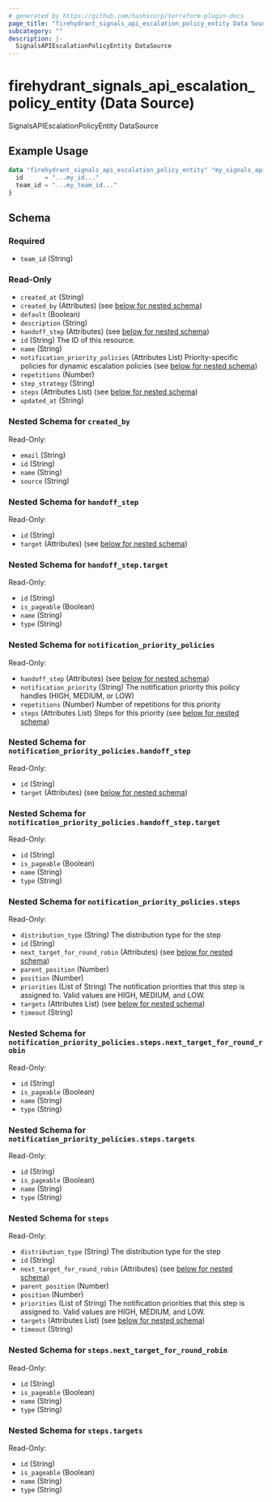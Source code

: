```yaml
---
# generated by https://github.com/hashicorp/terraform-plugin-docs
page_title: "firehydrant_signals_api_escalation_policy_entity Data Source - terraform-provider-firehydrant"
subcategory: ""
description: |-
  SignalsAPIEscalationPolicyEntity DataSource
---
```


# firehydrant_signals_api_escalation_policy_entity (Data Source)

SignalsAPIEscalationPolicyEntity DataSource

## Example Usage

```terraform
data "firehydrant_signals_api_escalation_policy_entity" "my_signals_api_escalationpolicyentity" {
  id      = "...my_id..."
  team_id = "...my_team_id..."
}
```

<!-- schema generated by tfplugindocs -->
## Schema

### Required

- `team_id` (String)

### Read-Only

- `created_at` (String)
- `created_by` (Attributes) (see [below for nested schema](#nestedatt--created_by))
- `default` (Boolean)
- `description` (String)
- `handoff_step` (Attributes) (see [below for nested schema](#nestedatt--handoff_step))
- `id` (String) The ID of this resource.
- `name` (String)
- `notification_priority_policies` (Attributes List) Priority-specific policies for dynamic escalation policies (see [below for nested schema](#nestedatt--notification_priority_policies))
- `repetitions` (Number)
- `step_strategy` (String)
- `steps` (Attributes List) (see [below for nested schema](#nestedatt--steps))
- `updated_at` (String)

<a id="nestedatt--created_by"></a>
### Nested Schema for `created_by`

Read-Only:

- `email` (String)
- `id` (String)
- `name` (String)
- `source` (String)


<a id="nestedatt--handoff_step"></a>
### Nested Schema for `handoff_step`

Read-Only:

- `id` (String)
- `target` (Attributes) (see [below for nested schema](#nestedatt--handoff_step--target))

<a id="nestedatt--handoff_step--target"></a>
### Nested Schema for `handoff_step.target`

Read-Only:

- `id` (String)
- `is_pageable` (Boolean)
- `name` (String)
- `type` (String)



<a id="nestedatt--notification_priority_policies"></a>
### Nested Schema for `notification_priority_policies`

Read-Only:

- `handoff_step` (Attributes) (see [below for nested schema](#nestedatt--notification_priority_policies--handoff_step))
- `notification_priority` (String) The notification priority this policy handles (HIGH, MEDIUM, or LOW)
- `repetitions` (Number) Number of repetitions for this priority
- `steps` (Attributes List) Steps for this priority (see [below for nested schema](#nestedatt--notification_priority_policies--steps))

<a id="nestedatt--notification_priority_policies--handoff_step"></a>
### Nested Schema for `notification_priority_policies.handoff_step`

Read-Only:

- `id` (String)
- `target` (Attributes) (see [below for nested schema](#nestedatt--notification_priority_policies--handoff_step--target))

<a id="nestedatt--notification_priority_policies--handoff_step--target"></a>
### Nested Schema for `notification_priority_policies.handoff_step.target`

Read-Only:

- `id` (String)
- `is_pageable` (Boolean)
- `name` (String)
- `type` (String)



<a id="nestedatt--notification_priority_policies--steps"></a>
### Nested Schema for `notification_priority_policies.steps`

Read-Only:

- `distribution_type` (String) The distribution type for the step
- `id` (String)
- `next_target_for_round_robin` (Attributes) (see [below for nested schema](#nestedatt--notification_priority_policies--steps--next_target_for_round_robin))
- `parent_position` (Number)
- `position` (Number)
- `priorities` (List of String) The notification priorities that this step is assigned to. Valid values are HIGH, MEDIUM, and LOW.
- `targets` (Attributes List) (see [below for nested schema](#nestedatt--notification_priority_policies--steps--targets))
- `timeout` (String)

<a id="nestedatt--notification_priority_policies--steps--next_target_for_round_robin"></a>
### Nested Schema for `notification_priority_policies.steps.next_target_for_round_robin`

Read-Only:

- `id` (String)
- `is_pageable` (Boolean)
- `name` (String)
- `type` (String)


<a id="nestedatt--notification_priority_policies--steps--targets"></a>
### Nested Schema for `notification_priority_policies.steps.targets`

Read-Only:

- `id` (String)
- `is_pageable` (Boolean)
- `name` (String)
- `type` (String)




<a id="nestedatt--steps"></a>
### Nested Schema for `steps`

Read-Only:

- `distribution_type` (String) The distribution type for the step
- `id` (String)
- `next_target_for_round_robin` (Attributes) (see [below for nested schema](#nestedatt--steps--next_target_for_round_robin))
- `parent_position` (Number)
- `position` (Number)
- `priorities` (List of String) The notification priorities that this step is assigned to. Valid values are HIGH, MEDIUM, and LOW.
- `targets` (Attributes List) (see [below for nested schema](#nestedatt--steps--targets))
- `timeout` (String)

<a id="nestedatt--steps--next_target_for_round_robin"></a>
### Nested Schema for `steps.next_target_for_round_robin`

Read-Only:

- `id` (String)
- `is_pageable` (Boolean)
- `name` (String)
- `type` (String)


<a id="nestedatt--steps--targets"></a>
### Nested Schema for `steps.targets`

Read-Only:

- `id` (String)
- `is_pageable` (Boolean)
- `name` (String)
- `type` (String)

